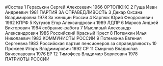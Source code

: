 #Состав
1 Гераськин Сергей Алексеевич 1966 ОРТОЛЮКС
2 Гуща Иван Андреевич 1981 ПАРТИЯ ЗА СПРАВЕДЛИВОСТЬ
3 Декар Оксана Владимировна 1978 За женщин России
4 Карпюк Юрий Феодосиевич 1962 КПРФ
5 Кутузов Егор Александрович 1989 ЛДПР
6 Марков Андрей Викторович 1984 собрание-работа
7 Мысливый Александр Александрович 1986 Российский Красный Крест
8 Потемкин Илья Николаевич 1983 КОММУНИСТЫ РОССИИ
9 Потемкина Евгения Сергеевна 1983 Российская партия пенсионеров за справедливость
10 Прожеев Игорь Владимирович 1992 СР
11 Смирнов Владислав Вячеславович 1976 ЕР
12 Тимофеев Владимир Борисович 1978 ПАТРИОТЫ РОССИИ
